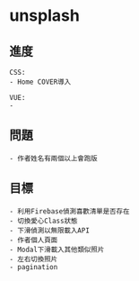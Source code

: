 # unsplash
## 進度
```
CSS: 
- Home COVER導入

VUE:
- 
```

## 問題
```
- 作者姓名有兩個以上會跑版
```

## 目標
```
- 利用Firebase偵測喜歡清單是否存在
- 切換愛心Class狀態
- 下滑偵測以無限載入API
- 作者個人頁面
- Modal下滑載入其他類似照片
- 左右切換照片
- pagination
```